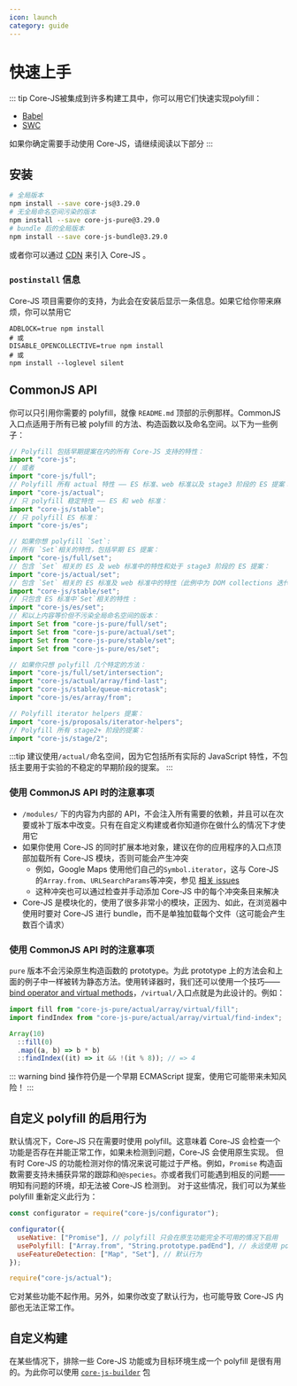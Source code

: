 ```yaml
---
icon: launch
category: guide
---
```


# 快速上手

::: tip
Core-JS被集成到许多构建工具中，你可以用它们快速实现polyfill：

- [Babel](./babel.md)
- [SWC](./swc.md)

如果你确定需要手动使用 Core-JS，请继续阅读以下部分
:::

## 安装

```sh
# 全局版本
npm install --save core-js@3.29.0
# 无全局命名空间污染的版本
npm install --save core-js-pure@3.29.0
# bundle 后的全局版本
npm install --save core-js-bundle@3.29.0
```

或者你可以通过 [CDN](https://www.jsdelivr.com/package/npm/core-js-bundle) 来引入 Core-JS 。

### `postinstall` 信息

Core-JS 项目需要你的支持，为此会在安装后显示一条信息。如果它给你带来麻烦，你可以禁用它

```shell
ADBLOCK=true npm install
# 或
DISABLE_OPENCOLLECTIVE=true npm install
# 或
npm install --loglevel silent
```

## CommonJS API

你可以只引用你需要的 polyfill，就像 `README.md` 顶部的示例那样。CommonJS 入口点适用于所有已被 polyfill 的方法、构造函数以及命名空间。以下为一些例子：

```js
// Polyfill 包括早期提案在内的所有 Core-JS 支持的特性：
import "core-js";
// 或者
import "core-js/full";
// Polyfill 所有 actual 特性 —— ES 标准、web 标准以及 stage3 阶段的 ES 提案：
import "core-js/actual";
// 只 polyfill 稳定特性 —— ES 和 web 标准：
import "core-js/stable";
// 只 polyfill ES 标准：
import "core-js/es";

// 如果你想 polyfill `Set`:
// 所有 `Set`相关的特性，包括早期 ES 提案：
import "core-js/full/set";
// 包含 `Set` 相关的 ES 及 web 标准中的特性和处于 stage3 阶段的 ES 提案：
import "core-js/actual/set";
// 包含 `Set` 相关的 ES 标准及 web 标准中的特性（此例中为 DOM collections 迭代器）
import "core-js/stable/set";
// 只包含 ES 标准中`Set`相关的特性 :
import "core-js/es/set";
// 和以上内容等价但不污染全局命名空间的版本：
import Set from "core-js-pure/full/set";
import Set from "core-js-pure/actual/set";
import Set from "core-js-pure/stable/set";
import Set from "core-js-pure/es/set";

// 如果你只想 polyfill 几个特定的方法：
import "core-js/full/set/intersection";
import "core-js/actual/array/find-last";
import "core-js/stable/queue-microtask";
import "core-js/es/array/from";

// Polyfill iterator helpers 提案：
import "core-js/proposals/iterator-helpers";
// Polyfill 所有 stage2+ 阶段的提案：
import "core-js/stage/2";
```

:::tip
建议使用`/actual/`命名空间，因为它包括所有实际的 JavaScript 特性，不包括主要用于实验的不稳定的早期阶段的提案。
:::

### 使用 CommonJS API 时的注意事项

- `/modules/` 下的内容为内部的 API，不会注入所有需要的依赖，并且可以在次要或补丁版本中改变。只有在自定义构建或者你知道你在做什么的情况下才使用它
- 如果你使用 Core-JS 的同时扩展本地对象，建议在你的应用程序的入口点顶部加载所有 Core-JS 模块，否则可能会产生冲突
  - 例如，Google Maps 使用他们自己的`Symbol.iterator`，这与 Core-JS 的`Array.from`、`URLSearchParams`等冲突，参见 [相关 issues](https://github.com/zloirock/core-js/search?q=Google+Maps&type=Issues)
  - 这种冲突也可以通过检查并手动添加 Core-JS 中的每个冲突条目来解决
- Core-JS 是模块化的，使用了很多非常小的模块，正因为、如此，在浏览器中使用时要对 Core-JS 进行 bundle，而不是单独加载每个文件（这可能会产生数百个请求）

### 使用 CommonJS API 时的注意事项

`pure` 版本不会污染原生构造函数的 prototype。为此 prototype 上的方法会和上面的例子中一样被转为静态方法。使用转译器时，我们还可以使用一个技巧——[bind operator and virtual methods](https://github.com/tc39/proposal-bind-operator)，`/virtual/`入口点就是为此设计的。例如：

```js
import fill from "core-js-pure/actual/array/virtual/fill";
import findIndex from "core-js-pure/actual/array/virtual/find-index";

Array(10)
  ::fill(0)
  .map((a, b) => b * b)
  ::findIndex((it) => it && !(it % 8)); // => 4
```

::: warning
bind 操作符仍是一个早期 ECMAScript 提案，使用它可能带来未知风险！
:::

## 自定义 polyfill 的启用行为

默认情况下，Core-JS 只在需要时使用 polyfill。这意味着 Core-JS 会检查一个功能是否存在并能正常工作，如果未检测到问题，Core-JS 会使用原生实现。
但有时 Core-JS 的功能检测对你的情况来说可能过于严格。例如，`Promise` 构造函数需要支持未捕获异常的跟踪和`@@species`。亦或者我们可能遇到相反的问题——明知有问题的环境，却无法被 Core-JS 检测到。
对于这些情况，我们可以为某些 polyfill 重新定义此行为：

```js
const configurator = require("core-js/configurator");

configurator({
  useNative: ["Promise"], // polyfill 只会在原生功能完全不可用的情况下启用
  usePolyfill: ["Array.from", "String.prototype.padEnd"], // 永远使用 polyfill
  useFeatureDetection: ["Map", "Set"], // 默认行为
});

require("core-js/actual");
```

它对某些功能不起作用。另外，如果你改变了默认行为，也可能导致 Core-JS 内部也无法正常工作。

## 自定义构建

在某些情况下，排除一些 Core-JS 功能或为目标环境生成一个 polyfill 是很有用的。为此你可以使用 [`core-js-builder`](/packages/core-js-builder) 包
